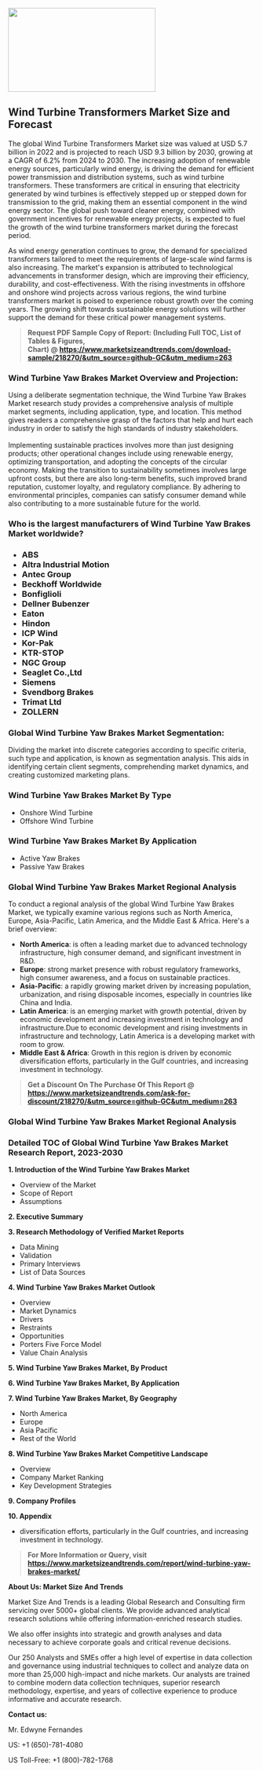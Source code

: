 <p><img class="alignnone size-medium wp-image-20088" src="https://ffe5etoiles.com/wp-content/uploads/2024/12/MST1-300x171.png" alt="" width="300" height="171" /></p><h2>Wind Turbine Transformers Market Size and Forecast</h2><p>The global Wind Turbine Transformers Market size was valued at USD 5.7 billion in 2022 and is projected to reach USD 9.3 billion by 2030, growing at a CAGR of 6.2% from 2024 to 2030. The increasing adoption of renewable energy sources, particularly wind energy, is driving the demand for efficient power transmission and distribution systems, such as wind turbine transformers. These transformers are critical in ensuring that electricity generated by wind turbines is effectively stepped up or stepped down for transmission to the grid, making them an essential component in the wind energy sector. The global push toward cleaner energy, combined with government incentives for renewable energy projects, is expected to fuel the growth of the wind turbine transformers market during the forecast period.</p><p>As wind energy generation continues to grow, the demand for specialized transformers tailored to meet the requirements of large-scale wind farms is also increasing. The market's expansion is attributed to technological advancements in transformer design, which are improving their efficiency, durability, and cost-effectiveness. With the rising investments in offshore and onshore wind projects across various regions, the wind turbine transformers market is poised to experience robust growth over the coming years. The growing shift towards sustainable energy solutions will further support the demand for these critical power management systems.</p></p><blockquote id="" class=""><strong>Request PDF Sample Copy of Report: (Including Full TOC, List of Tables &amp; Figures, Chart)&nbsp;@&nbsp;<strong><a href="https://www.marketsizeandtrends.com/download-sample/218270/&utm_source=github-GC&utm_medium=263" target="_blank">https://www.marketsizeandtrends.com/download-sample/218270/&utm_source=github-GC&utm_medium=263</a></strong></strong></blockquote><h3 id="" class="">Wind Turbine Yaw Brakes Market&nbsp;Overview and Projection:</h3><p id="" class="">Using a deliberate segmentation technique, the Wind Turbine Yaw Brakes Market research study provides a comprehensive analysis of multiple market segments, including application, type, and location. This method gives readers a comprehensive grasp of the factors that help and hurt each industry in order to satisfy the high standards of industry stakeholders. <br /> <br />Implementing sustainable practices involves more than just designing products; other operational changes include using renewable energy, optimizing transportation, and adopting the concepts of the circular economy. Making the transition to sustainability sometimes involves large upfront costs, but there are also long-term benefits, such improved brand reputation, customer loyalty, and regulatory compliance. By adhering to environmental principles, companies can satisfy consumer demand while also contributing to a more sustainable future for the world.</p><h3 id="" class="">Who is the largest manufacturers of&nbsp;Wind Turbine Yaw Brakes Market worldwide?</h3><h3 class=""><p><ul><li>ABS </li><li> Altra Industrial Motion </li><li> Antec Group </li><li> Beckhoff Worldwide </li><li> Bonfiglioli </li><li> Dellner Bubenzer </li><li> Eaton </li><li> Hindon </li><li> ICP Wind </li><li> Kor-Pak </li><li> KTR-STOP </li><li> NGC Group </li><li> Seaglet Co.,Ltd </li><li> Siemens </li><li> Svendborg Brakes </li><li> Trimat Ltd </li><li> ZOLLERN</li></ul></p></h3><h3 id="" class="">Global&nbsp;Wind Turbine Yaw Brakes Market Segmentation:</h3><p id="" class="">Dividing the market into discrete categories according to specific criteria, such type and application, is known as segmentation analysis. This aids in identifying certain client segments, comprehending market dynamics, and creating customized marketing plans.</p><h3 id="" class="">Wind Turbine Yaw Brakes Market&nbsp;By Type</h3><p><p><ul><li>Onshore Wind Turbine</li><li> Offshore Wind Turbine</p></li></ul></p></p><h3 id="" class="">Wind Turbine Yaw Brakes Market&nbsp;By Application</h3><p class=""><p><ul><li>Active Yaw Brakes</li><li> Passive Yaw Brakes</li></ul></p></p><h3 id="" class="">Global Wind Turbine Yaw Brakes Market Regional Analysis</h3><p id="" class="">To conduct a regional analysis of the global Wind Turbine Yaw Brakes Market, we typically examine various regions such as North America, Europe, Asia-Pacific, Latin America, and the Middle East &amp; Africa. Here's a brief overview:</p><ul><li><strong>North America</strong>: is often a leading market due to advanced technology infrastructure, high consumer demand, and significant investment in R&amp;D.</li><li><strong>Europe</strong>: strong market presence with robust regulatory frameworks, high consumer awareness, and a focus on sustainable practices.</li><li><strong>Asia-Pacific</strong>: a rapidly growing market driven by increasing population, urbanization, and rising disposable incomes, especially in countries like China and India.</li><li><strong>Latin America</strong>: is an emerging market with growth potential, driven by economic development and increasing investment in technology and infrastructure.Due to economic development and rising investments in infrastructure and technology, Latin America is a developing market with room to grow.</li><li><strong>Middle East &amp; Africa</strong>: Growth in this region is driven by economic diversification efforts, particularly in the Gulf countries, and increasing investment in technology.</li></ul><blockquote id="" class=""><strong>Get a Discount On The Purchase Of This Report @ <strong><a href="https://www.marketsizeandtrends.com/ask-for-discount/218270/&utm_source=github-GC&utm_medium=263" target="_blank">https://www.marketsizeandtrends.com/ask-for-discount/218270/&utm_source=github-GC&utm_medium=263</a></strong></strong></blockquote><h3 id="" class="">Global Wind Turbine Yaw Brakes Market Regional Analysis</h3><h3 id="" class="">Detailed TOC of Global Wind Turbine Yaw Brakes Market Research Report, 2023-2030</h3><p id="" class=""><strong>1. Introduction of the Wind Turbine Yaw Brakes Market</strong></p><ul><li>Overview of the Market</li><li>Scope of Report</li><li>Assumptions</li></ul><p id="" class=""><strong>2. Executive Summary</strong></p><p id="" class=""><strong>3. Research Methodology of Verified Market Reports</strong></p><ul><li>Data Mining</li><li>Validation</li><li>Primary Interviews</li><li>List of Data Sources</li></ul><p id="" class=""><strong>4. Wind Turbine Yaw Brakes Market Outlook</strong></p><ul><li>Overview</li><li>Market Dynamics</li><li>Drivers</li><li>Restraints</li><li>Opportunities</li><li>Porters Five Force Model</li><li>Value Chain Analysis</li></ul><p id="" class=""><strong>5. Wind Turbine Yaw Brakes Market, By Product</strong></p><p id="" class=""><strong>6. Wind Turbine Yaw Brakes Market, By Application</strong></p><p id="" class=""><strong>7. Wind Turbine Yaw Brakes Market, By Geography</strong></p><ul><li>North America</li><li>Europe</li><li>Asia Pacific</li><li>Rest of the World</li></ul><p id="" class=""><strong>8. Wind Turbine Yaw Brakes Market Competitive Landscape</strong></p><ul><li>Overview</li><li>Company Market Ranking</li><li>Key Development Strategies</li></ul><p id="" class=""><strong>9. Company Profiles</strong></p><p id="" class=""><strong>10. Appendix</strong></p><ul><li>diversification efforts, particularly in the Gulf countries, and increasing investment in technology.</li></ul><blockquote id="" class=""><strong>For More Information or Query, visit <strong><strong><a href="https://www.marketsizeandtrends.com/report/wind-turbine-yaw-brakes-market/" target="_blank">https://www.marketsizeandtrends.com/report/wind-turbine-yaw-brakes-market/</a></strong></strong></strong></blockquote><p id="" class=""><strong>About Us: Market Size And Trends</strong></p><p id="" class="">Market Size And Trends is a leading Global Research and Consulting firm servicing over 5000+ global clients. We provide advanced analytical research solutions while offering information-enriched research studies.</p><p id="" class="">We also offer insights into strategic and growth analyses and data necessary to achieve corporate goals and critical revenue decisions.</p><p id="" class="">Our 250 Analysts and SMEs offer a high level of expertise in data collection and governance using industrial techniques to collect and analyze data on more than 25,000 high-impact and niche markets. Our analysts are trained to combine modern data collection techniques, superior research methodology, expertise, and years of collective experience to produce informative and accurate research.</p><p id="" class=""><strong>Contact us:</strong></p><p id="" class="">Mr. Edwyne Fernandes</p><p id="" class="">US: +1 (650)-781-4080</p><p id="" class="">US Toll-Free: +1 (800)-782-1768</p>
